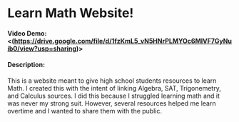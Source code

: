 # Learn Math Website!
#### Video Demo:  <(https://drive.google.com/file/d/1fzKmL5_vN5HNrPLMYOc6MlVF7GyNuib0/view?usp=sharing)>
#### Description:

This is a website meant to give high school students resources to learn Math.
I created this with the intent of linking Algebra, SAT, Trigonemetry, and Calculus sources.
I did this because I struggled learning math and it was never my strong suit. However,
several resources helped me learn overtime and I wanted to share them with the public.
